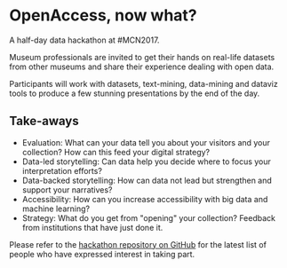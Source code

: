 # OpenAccess, now what?
A half-day data hackathon at #MCN2017.

Museum professionals are invited to get their hands on real-life datasets from other museums and share their experience dealing with open data.

Participants will work with datasets, text-mining, data-mining and dataviz tools to produce a few stunning presentations by the end of the day. 

## Take-aways
- Evaluation: What can your data tell you about your visitors and your collection? How can this feed your digital strategy?
- Data-led storytelling: Can data help you decide where to focus your interpretation efforts?
- Data-backed storytelling: How can data not lead but strengthen and support your narratives?
- Accessibility: How can you increase accessibility with big data and machine learning?
- Strategy: What do you get from "opening" your collection? Feedback from institutions that have just done it.

Please refer to the [hackathon repository on GitHub](https://github.com/cpjfb/MCN2017/blob/master/README.md) for the latest list of people who have expressed interest in taking part.


